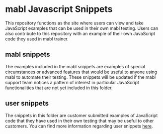 # mabl Javascript Snippets

 This repository functions as the site where users can view and take JavaScript examples that can be used in their own mabl testing. Users can also contribute to this repository with an example of their own JavaScript code they used in mabl trainer.
 
 ## mabl snippets
 
The examples included in the mabl snippets are examples of special circumstances or advanced features that would be useful to anyone using mabl to automate their testing. These snippets will be updated if the mabl support team notices a pattern of interest in particular JavaScript functionalities that are not yet included in this folder.
 
 ## user snippets
 
 The snippets in this folder are customer submitted examples of JavaScript code that they have used in their own testing that may be useful to other customers. You can find more information regarding user snippets [here](https://github.com/EdgarJoelM/mabl-JavaScript-snippets/blob/master/user%20snippets/README.md).
 
